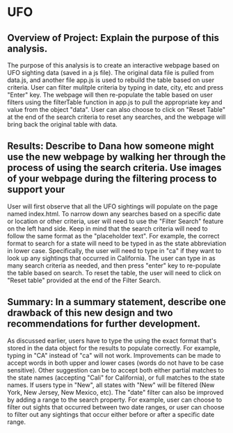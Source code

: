 # UFO
## Overview of Project: Explain the purpose of this analysis.
The purpose of this analysis is to create an interactive webpage based on UFO sighting data (saved in a js file). The original data file is pulled from data.js, and another file app.js is used to rebuild the table based on user criteria. User can filter mulitple criteria by typing in date, city, etc and press "Enter" key. The webpage will then re-populate the table based on user filters using the filterTable function in app.js to pull the appropriate key and value from the object "data". User can also choose to click on "Reset Table" at the end of the search criteria to reset any searches, and the webpage will bring back the original table with data.

## Results: Describe to Dana how someone might use the new webpage by walking her through the process of using the search criteria. Use images of your webpage during the filtering process to support your 
User will first observe that all the UFO sightings will populate on the page named index.html. To narrow down any searches based on a specific date or location or other criteria, user will need to use the "Filter Search" feature on the left hand side. Keep in mind that the search criteria will need to follow the same format as the "placeholder text". For example, the correct format to search for a state will need to be typed in as the state abbreviation in lower case. Specifically, the user will need to type in "ca" if they want to look up any sightings that occurred in California. The user can type in as many search criteria as needed, and then press "enter" key to re-populate the table based on search. To reset the table, the user will need to click on "Reset table" provided at the end of the Filter Search.

## Summary: In a summary statement, describe one drawback of this new design and two recommendations for further development.

As discussed earlier, users have to type the using the exact format that's stored in the data object for the results to populate correctly. For example, typing in "CA" instead of "ca" will not work. Improvements can be made to accept words in both upper and lower cases (words do not have to be case sensitive). Other suggestion can be to accept both either partial matches to the state names (accepting "Cali" for California), or full matches to the state names. If users type in "New", all states with "New" will be filtered (New York, New Jersey, New Mexico, etc). The "date" filter can also be improved by adding a range to the search property. For example, user can choose to filter out sights that occurred between two date ranges, or user can choose to filter out any sightings that occur either before or after a specific date range.
